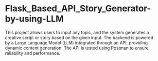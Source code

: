 # Flask_Based_API_Story_Generator-by-using-LLM
This project allows users to input any topic, and the system generates a creative script or story based on the given input. The backend is powered by a Large Language Model (LLM) integrated through an API, providing dynamic content generation. The API is tested using Postman to ensure reliability and performance.
